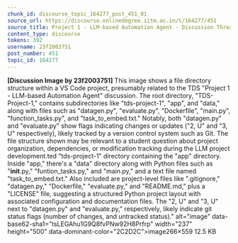 ```yaml
---
chunk_id: discourse_topic_164277_post_451_01
source_url: https://discourse.onlinedegree.iitm.ac.in/t/164277/451
source_title: Project 1 - LLM-based Automation Agent - Discussion Thread [TDS Jan 2025]
content_type: discourse
tokens: 392
username: 23f2003751
post_number: 451
topic_id: 164277
---
```


**[Discussion Image by 23f2003751]** This image shows a file directory structure within a VS Code project, presumably related to the TDS "Project 1 - LLM-based Automation Agent" discussion. The root directory, "TDS-Project-1," contains subdirectories like "tds-project-1", "app", and "data," along with files such as "datagen.py", "evaluate.py", "Dockerfile", "main.py", "function_tasks.py", and "task_to_embed.txt." Notably, both "datagen.py" and "evaluate.py" show flags indicating changes or updates ("2, U" and "3, U" respectively), likely tracked by a version control system such as Git. The file structure shown may be relevant to a student question about project organization, dependencies, or modification tracking during the LLM project development.ted "tds-project-1" directory containing the "app" directory. Inside "app," there's a "data" directory along with Python files such as "__init__.py," "funtion_tasks.py," and "main.py," and a text file named "task_to_embed.txt." Also included are project-level files like ".gitignore," "datagen.py," "Dockerfile," "evaluate.py," and "README.md," plus a "LICENSE" file, suggesting a structured Python project layout with associated configuration and documentation files. The "2, U" and "3, U" next to "datagen.py" and "evaluate.py," respectively, likely indicate git status flags (number of changes, and untracked status)." alt="image" data-base62-sha1="tsLEGAhu1G9Q8fvPNw92H8Prfrp" width="237" height="500" data-dominant-color="2C2D2C">image266×559 12.5 KB
